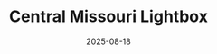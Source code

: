 ---
title: "Central Missouri Lightbox"
date: 2025-08-18
publish_on: "2025-08-18"
summary: "High-contrast UCM mule head and bold lettering, fully backlit for a crisp, display-ready lightbox — perfect for alumni, students, or fan caves."
tags: [Lightboxes, NCAA]
photos: ["/assets/img/UCM1.png"]
category: Lightboxes
detail: >
  A fully illuminated tribute to the University of Central Missouri, this lightbox features the iconic mule head and bold UCM lettering in a crisp, high-contrast design. Crafted in PLA with a cleanly integrated LED lighting system and discreet power connection, it delivers a professional, display-worthy finish suitable for alumni offices, graduation gifting, or college town pride walls. Powerful in presence but refined in execution.
square_url: 
makerworld_url: 
---